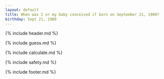 ```yaml
---
layout: default
title: When was I or my baby conceived if born on September 21, 1900?
birthday: Sept 21, 1900
---
```


{% include header.md %}

{% include guess.md %}

{% include calculate.md %}

{% include safety.md %}

{% include footer.md %}



